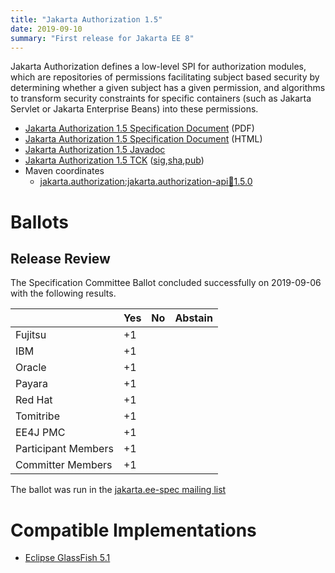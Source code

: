 ```yaml
---
title: "Jakarta Authorization 1.5"
date: 2019-09-10
summary: "First release for Jakarta EE 8"
---
```

Jakarta Authorization defines a low-level SPI for authorization modules, which are repositories of permissions 
facilitating subject based security by determining whether a given subject has a given permission, and algorithms
to transform security constraints for specific containers (such as Jakarta Servlet or Jakarta Enterprise Beans) into 
these permissions.

* [Jakarta Authorization 1.5 Specification Document](./authorization-spec-1.5.pdf) (PDF)
* [Jakarta Authorization 1.5 Specification Document](./authorization-spec-1.5.html) (HTML)
* [Jakarta Authorization 1.5 Javadoc](./apidocs)
* [Jakarta Authorization 1.5 TCK](https://download.eclipse.org/jakartaee/authorization/1.5/jakarta-authorization-tck-1.5.0.zip) ([sig](https://download.eclipse.org/jakartaee/authorization/1.5/jakarta-authorization-tck-1.5.0.zip.sig),[sha](https://download.eclipse.org/jakartaee/authorization/1.5/jakarta-authorization-tck-1.5.0.zip.sha256),[pub](https://raw.githubusercontent.com/jakartaee/specification-committee/master/jakartaee-spec-committee.pub))
* Maven coordinates
  * [jakarta.authorization:jakarta.authorization-api:jar:1.5.0](https://search.maven.org/artifact/jakarta.authorization/jakarta.authorization-api/1.5.0/jar)

# Ballots

## Release Review

The Specification Committee Ballot concluded successfully on 2019-09-06 with the following results.

|                       |  Yes    | No      | Abstain  |
|-----------------------|---------|---------|----------|
|Fujitsu                |   +1    |         |          |
|IBM                    |   +1    |         |          |
|Oracle                 |   +1    |         |          |
|Payara                 |   +1    |         |          |
|Red Hat                |   +1    |         |          |
|Tomitribe              |   +1    |         |          |
|EE4J PMC               |   +1    |         |          |
|Participant Members    |   +1    |         |          |
|Committer Members      |   +1    |         |          |

The ballot was run in the [jakarta.ee-spec mailing list](https://www.eclipse.org/lists/jakarta.ee-spec/msg00522.html)

# Compatible Implementations

* [Eclipse GlassFish 5.1](https://eclipse-ee4j.github.io/glassfish)